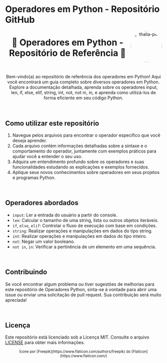 # Operadores em Python - Repositório GitHub

<div align="center">
   <img align="right" alt="thalia-pic" height="100" style="border-radius:50px;" src="https://user-images.githubusercontent.com/96347094/147705579-1ab1a119-49bb-419e-8433-e7ff89bdab83.png">
</div>

<div align="center">
  <h1>🐍 Operadores em Python - Repositório de Referência 🐍</h1>
</div>

<br>

<p align="center">
  Bem-vindo(a) ao repositório de referência dos operadores em Python! Aqui você encontrará um guia completo sobre diversos operadores em Python. Explore a documentação detalhada, aprenda sobre os operadores input, len, if, else, elif, string, int, not, not in, in, e aprenda como utilizá-los de forma eficiente em seu código Python.
</p>

<br>

## Como utilizar este repositório

1. Navegue pelos arquivos para encontrar o operador específico que você deseja aprender.
2. Cada arquivo contém informações detalhadas sobre a sintaxe e o comportamento do operador, juntamente com exemplos práticos para ajudar você a entender o seu uso.
3. Adquira um entendimento profundo sobre os operadores e suas funcionalidades estudando as explicações e exemplos fornecidos.
4. Aplique seus novos conhecimentos sobre operadores em seus projetos e programas Python.

<br>

## Operadores abordados

- `input`: Ler a entrada do usuário a partir do console.
- `len`: Calcular o tamanho de uma string, lista ou outros objetos iteráveis.
- `if`, `else`, `elif`: Controlar o fluxo de execução com base em condições.
- `string`: Realizar operações e manipulações em dados do tipo string.
- `int`: Realizar operações e manipulações em dados do tipo inteiro.
- `not`: Negar um valor booleano.
- `not in`, `in`: Verificar a pertinência de um elemento em uma sequência.

<br>

## Contribuindo

Se você encontrar algum problema ou tiver sugestões de melhorias para este repositório de Operadores Python, sinta-se à vontade para abrir uma issue ou enviar uma solicitação de pull request. Sua contribuição será muito apreciada!

<br>

## Licença

Este repositório está licenciado sob a Licença MIT. Consulte o arquivo [LICENSE](./LICENSE) para obter mais informações.

<div align="center">
  <sub>
    Ícone por [Freepik](https://www.flaticon.com/authors/freepik) do [Flaticon](https://www.flaticon.com/)
  </sub>
</div>
